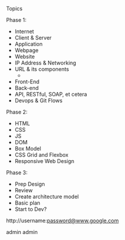 Topics

Phase 1:
* Internet
* Client & Server
* Application
* Webpage
* Website
* IP Address & Networking
* URL & its components
    * [scheme]://[host]:[port]/[path]?[query_string]#[fragment]
* Front-End
* Back-end
* API, RESTful, SOAP, et cetera
* Devops & Git Flows


Phase 2:
* HTML
* CSS
* JS
* DOM
* Box Model
* CSS Grid and Flexbox
* Responsive Web Design


Phase 3:
* Prep Design
* Review
* Create architecture model
* Basic plan 
* Start to Dev?



http://username:password@www.google.com

admin
admin